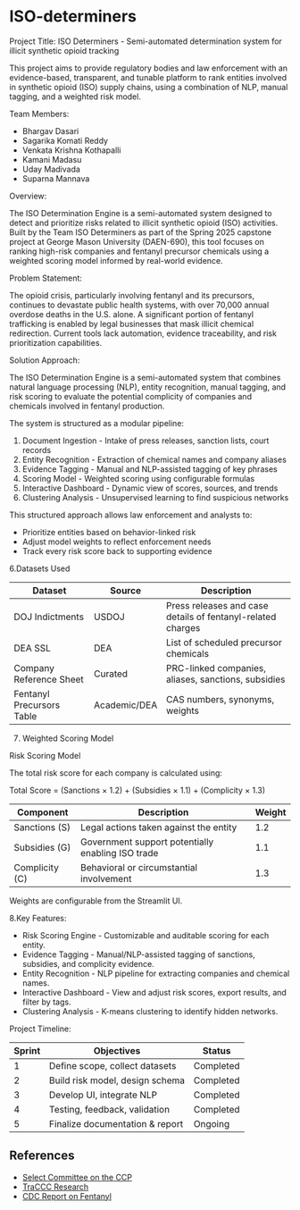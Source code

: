# ISO-determiners

Project Title: ISO Determiners - Semi-automated determination system for illicit synthetic opioid tracking

This project aims to provide regulatory bodies and law enforcement with an evidence-based, transparent, and tunable platform to rank entities involved in synthetic opioid (ISO) supply chains, using a combination of NLP, manual tagging, and a weighted risk model.

Team Members:

- Bhargav Dasari
- Sagarika Komati Reddy
- Venkata Krishna Kothapalli
- Kamani Madasu
- Uday Madivada
- Suparna Mannava 

Overview:

The ISO Determination Engine is a semi-automated system designed to detect and prioritize risks related to illicit synthetic opioid (ISO) activities. Built by the Team ISO Determiners as part of the Spring 2025 capstone project at George Mason University (DAEN-690), this tool focuses on ranking high-risk companies and fentanyl precursor chemicals using a weighted scoring model informed by real-world evidence.

Problem Statement:

The opioid crisis, particularly involving fentanyl and its precursors, continues to devastate public health systems, with over 70,000 annual overdose deaths in the U.S. alone. A significant portion of fentanyl trafficking is enabled by legal businesses that mask illicit chemical redirection. Current tools lack automation, evidence traceability, and risk prioritization capabilities.


Solution Approach:

The ISO Determination Engine is a semi-automated system that combines natural language processing (NLP), entity recognition, manual tagging, and risk scoring to evaluate the potential complicity of companies and chemicals involved in fentanyl production.

The system is structured as a modular pipeline:

1. Document Ingestion - Intake of press releases, sanction lists, court records
2. Entity Recognition - Extraction of chemical names and company aliases
3. Evidence Tagging - Manual and NLP-assisted tagging of key phrases
4. Scoring Model - Weighted scoring using configurable formulas
5. Interactive Dashboard - Dynamic view of scores, sources, and trends
6. Clustering Analysis - Unsupervised learning to find suspicious networks

This structured approach allows law enforcement and analysts to:
- Prioritize entities based on behavior-linked risk
- Adjust model weights to reflect enforcement needs
- Track every risk score back to supporting evidence


6.Datasets Used

|          Dataset          |    Source    |                       Description                           |
|---------------------------|--------------|-------------------------------------------------------------|
|        DOJ Indictments    |     USDOJ    | Press releases and case details of fentanyl-related charges |
|          DEA SSL          |      DEA     |           List of scheduled precursor chemicals             |
|  Company Reference Sheet  |    Curated   |     PRC-linked companies, aliases, sanctions, subsidies     |
| Fentanyl Precursors Table | Academic/DEA |               CAS numbers, synonyms, weights                |


7. Weighted Scoring Model

Risk Scoring Model

The total risk score for each company is calculated using:

Total Score = (Sanctions × 1.2) + (Subsidies × 1.1) + (Complicity × 1.3)

|    Component   |                    Description                    | Weight |
|----------------|---------------------------------------------------|--------|
|  Sanctions (S) |       Legal actions taken against the entity      |   1.2  |
|  Subsidies (G) | Government support potentially enabling ISO trade |   1.1  |
| Complicity (C) |      Behavioral or circumstantial involvement     |   1.3  |

Weights are configurable from the Streamlit UI.


8.Key Features:

- Risk Scoring Engine - Customizable and auditable scoring for each entity.
- Evidence Tagging - Manual/NLP-assisted tagging of sanctions, subsidies, and complicity evidence.
- Entity Recognition - NLP pipeline for extracting companies and chemical names.
- Interactive Dashboard - View and adjust risk scores, export results, and filter by tags.
- Clustering Analysis - K-means clustering to identify hidden networks.


Project Timeline:


| Sprint |            Objectives           |   Status   |
|--------|---------------------------------|------------|
|    1   | Define scope, collect datasets  |  Completed |
|    2   | Build risk model, design schema |  Completed |
|    3   |    Develop UI, integrate NLP    |  Completed |
|    4   |  Testing, feedback, validation  |  Completed |
|    5   | Finalize documentation & report |   Ongoing  |



## References

- [Select Committee on the CCP](https://selectcommitteeontheccp.house.gov/)
- [TraCCC Research](https://traccc.gmu.edu/)
- [CDC Report on Fentanyl](https://blogs.cdc.gov/nchs/2023/05/03/7338/)





